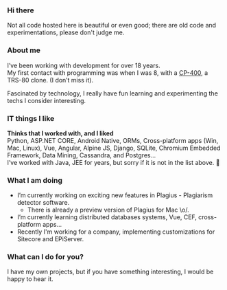 ### Hi there

Not all code hosted here is beautiful or even good; there are old code and experimentations, please don't judge me.

### About me

I’ve been working with development for over 18 years.  
My first contact with programming was when I was 8, with a [CP-400](https://en.wikipedia.org/wiki/Prol%C3%B3gica_CP-400), a TRS-80 clone. (I don’t miss it).

Fascinated by technology, I really have fun learning and experimenting the techs I consider interesting.

### IT things I like

**Thinks that I worked with, and I liked**  
Python, ASP.NET CORE, Android Native, ORMs, Cross-platform apps (Win, Mac, Linux), Vue, Angular, Alpine JS, Django, SQLite, Chromium Embedded Framework, Data Mining, Cassandra, and Postgres...  
I’ve worked with Java, JEE for years, but sorry if it is not in the list above. :grimacing:

### What I am doing

- I’m currently working on exciting new features in Plagius - Plagiarism detector software.
  - There is already a preview version of Plagius for Mac  \o/.
- I’m currently learning distributed databases systems, Vue, CEF, cross-platform apps...
- Recently I'm working for a company, implementing customizations for Sitecore and EPiServer.

### What can I do for you?

I have my own projects, but if you have something interesting, I would be happy to hear it.


<!--
**GustavoHennig/GustavoHennig** is a ✨ _special_ ✨ repository because its `README.md` (this file) appears on your GitHub profile.

Here are some ideas to get you started:

- 🔭 I’m currently working on ...
- 🌱 I’m currently learning ...
- 👯 I’m looking to collaborate on ...
- 🤔 I’m looking for help with ...
- 💬 Ask me about ...
- 📫 How to reach me: ...
- Pronouns: ...
- ⚡ Fun fact: ...
-->
